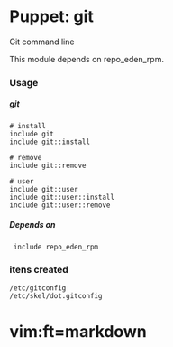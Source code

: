 # Puppet: git


Git command line

This module depends on repo_eden_rpm.


### Usage

##### git

    # install
    include git
    include git::install

    # remove
    include git::remove

    # user
    include git::user
    include git::user::install
    include git::user::remove

##### Depends on

     include repo_eden_rpm

### itens created

    /etc/gitconfig
    /etc/skel/dot.gitconfig


# vim:ft=markdown

